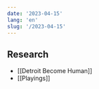 ```yaml
---
date: '2023-04-15'
lang: 'en'
slug: '/2023-04-15'
---
```


## Research

- [[Detroit Become Human]]
- [[Playings]]
